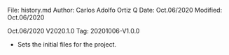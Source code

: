File:     history.md
Author:   Carlos Adolfo Ortiz Q
Date:     Oct.06/2020
Modified: Oct.06/2020

Oct.06/2020 V2020.1.0  Tag: 20201006-V1.0.0
- Sets the initial files for the project.
